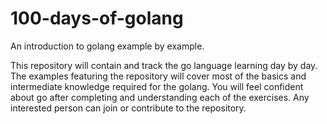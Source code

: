 # 100-days-of-golang
An introduction to golang example by example.

This repository will contain and track the go language learning day by day. The examples featuring the repository will cover most of the basics and intermediate knowledge required for the golang. You will feel confident about go after completing and understanding each of the exercises.
Any interested person can join or contribute to the repository.
